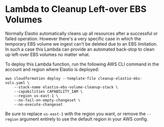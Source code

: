 # Lambda to Cleanup Left-over EBS Volumes

Normally Elastio automatically cleans up all resources after a successful or failed operation.  However there's a very
specific case in which the temporary EBS volume we ingest can't be deleted due to an EBS limitation.  In such a case
this Lambda can provide an automated back-stop to clean up left-over EBS volumes no matter what.

To deploy this Lambda function, run the following AWS CLI command in the account and region where Elastio is deployed:

```shell
aws cloudformation deploy --template-file cleanup-elastio-ebs-vols.yaml \
    --stack-name elastio-ebs-volume-cleanup-stack \
    --capabilities CAPABILITY_IAM \
    --region us-east-1 \
    --no-fail-on-empty-changeset \
    --no-execute-changeset
```

Be sure to replace `us-east-1` with the region you want, or remove the `--region` argument entirely to use the default
region in your AWS config.


